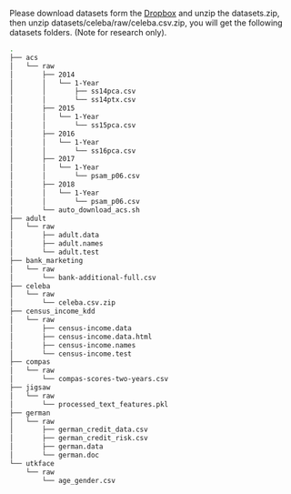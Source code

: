Please download datasets form the [Dropbox](https://www.dropbox.com/s/4m26g7gfgp9mimr/datasets.zip?dl=0) and unzip the datasets.zip, then unzip datasets/celeba/raw/celeba.csv.zip, you will get the following datasets folders. (Note for research only).


```bash
.
├── acs
│   └── raw
│       ├── 2014
│       │   └── 1-Year
│       │       ├── ss14pca.csv
│       │       └── ss14ptx.csv
│       ├── 2015
│       │   └── 1-Year
│       │       └── ss15pca.csv
│       ├── 2016
│       │   └── 1-Year
│       │       └── ss16pca.csv
│       ├── 2017
│       │   └── 1-Year
│       │       └── psam_p06.csv
│       ├── 2018
│       │   └── 1-Year
│       │       └── psam_p06.csv
│       └── auto_download_acs.sh
├── adult
│   └── raw
│       ├── adult.data
│       ├── adult.names
│       └── adult.test
├── bank_marketing
│   └── raw
│       └── bank-additional-full.csv
├── celeba
│   └── raw
│       └── celeba.csv.zip
├── census_income_kdd
│   └── raw
│       ├── census-income.data
│       ├── census-income.data.html
│       ├── census-income.names
│       └── census-income.test
├── compas
│   └── raw
│       └── compas-scores-two-years.csv
├── jigsaw
│   └── raw
│       └── processed_text_features.pkl
├── german
│   └── raw
│       ├── german_credit_data.csv
│       ├── german_credit_risk.csv
│       ├── german.data
│       └── german.doc
└── utkface
    └── raw
        └── age_gender.csv
```